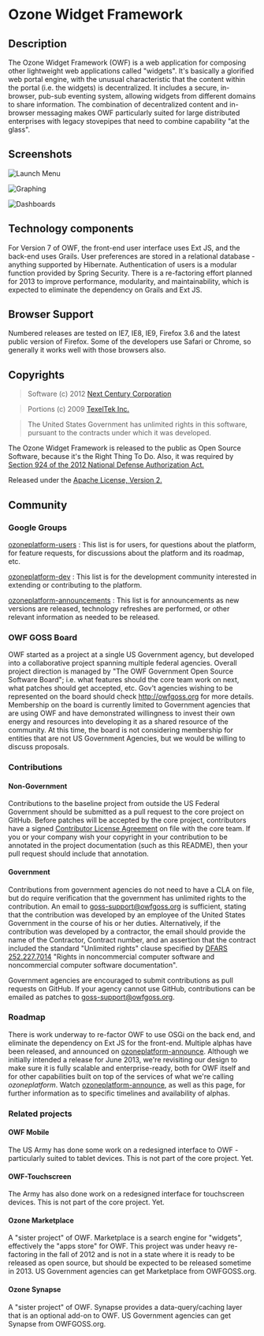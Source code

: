# Ozone Widget Framework 
 
## Description

The Ozone Widget Framework (OWF) is a web application for composing other lightweight web applications called "widgets".  It's basically a glorified web portal engine, with the unusual characteristic that the content within the portal (i.e. the widgets) is decentralized.  It includes a secure, in-browser, pub-sub eventing system, allowing widgets from different domains to share information.  The combination of decentralized content and in-browser messaging makes OWF particularly suited for large distributed enterprises with legacy stovepipes that need to combine capability "at the glass".
 
## Screenshots

![Launch Menu](http://i.imgur.com/RuUyn.png)

![Graphing](http://i.imgur.com/8uZs1.png)

![Dashboards](http://i.imgur.com/7FFlu.png)

## Technology components
For Version 7 of OWF, the front-end user interface uses Ext JS, and the back-end uses Grails.  User preferences are stored in a relational database - anything supported by Hibernate.  Authentication of users is a modular function provided by Spring Security.  There is a re-factoring effort planned for 2013 to improve performance, modularity, and maintainability, which is expected to eliminate the dependency on Grails and Ext JS.
 
 
## Browser Support
Numbered releases are tested on IE7, IE8, IE9, Firefox 3.6 and the latest public version of Firefox.  Some of the developers use Safari or Chrome, so generally it works well with those browsers also.
 
## Copyrights
> Software (c) 2012 [Next Century Corporation](http://www.nextcentury.com/ "Next Century")

> Portions (c) 2009 [TexelTek Inc.](http://www.texeltek.com/"TexelTek")

> The United States Government has unlimited rights in this software, pursuant to the contracts under which it was developed.  
 
The Ozone Widget Framework is released to the public as Open Source Software, because it's the Right Thing To Do. Also, it was required by [Section 924 of the 2012 National Defense Authorization Act.](http://www.gpo.gov/fdsys/pkg/PLAW-112publ81/pdf/PLAW-112publ81.pdf "NDAA FY12")

Released under the [Apache License, Version 2.](http://www.apache.org/licenses/LICENSE-2.0.html "Apache Licence v2")
 
## Community

### Google Groups

[ozoneplatform-users](https://groups.google.com/forum/?fromgroups#!forum/ozoneplatform-users) : This list is for users, for questions about the platform, for feature requests, for discussions about the platform and its roadmap, etc.

[ozoneplatform-dev](https://groups.google.com/forum/?fromgroups#!forum/ozoneplatform-dev) : This list is for the development community interested in extending or contributing to the platform.

[ozoneplatform-announcements](https://groups.google.com/forum/?fromgroups#!forum/ozoneplatform-announce) : This list is for announcements as new versions are released, technology refreshes are performed, or other relevant information as needed to be released.
 
### OWF GOSS Board
OWF started as a project at a single US Government agency, but developed into a collaborative project spanning multiple federal agencies.  Overall project direction is managed by "The OWF Government Open Source Software Board"; i.e. what features should the core team work on next, what patches should get accepted, etc.  Gov't agencies wishing to be represented on the board should check http://owfgoss.org for more details.  Membership on the board is currently limited to Government agencies that are using OWF and have demonstrated willingness to invest their own energy and resources into developing it as a shared resource of the community.  At this time, the board is not considering membership for entities that are not US Government Agencies, but we would be willing to discuss proposals.
 
### Contributions

#### Non-Government
Contributions to the baseline project from outside the US Federal Government should be submitted as a pull request to the core project on GitHub.  Before patches will be accepted by the core project, contributors have a signed [Contributor License Agreement](https://www.ozoneplatform.org/ContributorLicenseAgreement1-3OZONE.docx) on file with the core team.  If you or your company wish your copyright in your contribution to be annotated in the project documentation (such as this README), then your pull request should include that annotation.
 
#### Government
Contributions from government agencies do not need to have a CLA on file, but do require verification that the government has unlimited rights to the contribution.  An email to goss-support@owfgoss.org is sufficient, stating that the contribution was developed by an employee of the United States Government in the course of his or her duties. Alternatively, if the contribution was developed by a contractor, the email should provide the name of the Contractor, Contract number, and an assertion that the contract included the standard "Unlimited rights" clause specified by [DFARS 252.227.7014](http://www.acq.osd.mil/dpap/dars/dfars/html/current/252227.htm#252.227-7014) "Rights in noncommercial computer software and noncommercial computer software documentation".
 
Government agencies are encouraged to submit contributions as pull requests on GitHub.  If your agency cannot use GitHub, contributions can be emailed as patches to goss-support@owfgoss.org.
 
### Roadmap
 
There is work underway to re-factor OWF to use OSGi on the back end, and eliminate the dependency on Ext JS for the front-end.  Multiple alphas have been released, and announced on [ozoneplatform-announce](https://groups.google.com/forum/?fromgroups#!forum/ozoneplatform-announce).  Although we initially intended a release for June 2013, we're revisiting our design to make sure it is fully scalable and enterprise-ready, both for OWF itself and for other capabilities built on top of the services of what we're calling _ozoneplatform_.  Watch [ozoneplatform-announce](https://groups.google.com/forum/?fromgroups#!forum/ozoneplatform-announce), as well as this page, for further information as to specific timelines and availability of alphas.
 
### Related projects
 
#### OWF Mobile
The US Army has done some work on a redesigned interface to OWF - particularly suited to tablet devices.  This is not part of the core project.  Yet.
 
#### OWF-Touchscreen
The Army has also done work on a redesigned interface for touchscreen devices.  This is not part of the core project.  Yet.
 
#### Ozone Marketplace
A "sister project" of OWF.  Marketplace is a search engine for "widgets", effectively the "apps store" for OWF.  This project was under heavy re-factoring in the fall of 2012 and is not in a state where it is ready to be released as open source, but should be expected to be released sometime in 2013.  US Government agencies can get Marketplace from OWFGOSS.org.
 
#### Ozone Synapse
A "sister project" of OWF.  Synapse provides a data-query/caching layer that is an optional add-on to OWF.  US Government agencies can get Synapse from OWFGOSS.org.
